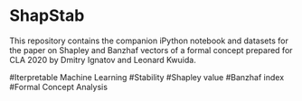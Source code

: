 # ShapStab
This repository contains the companion iPython notebook and datasets for the paper on Shapley and Banzhaf vectors of a formal concept prepared for CLA 2020 by Dmitry Ignatov and Leonard Kwuida.

#Iterpretable Machine Learning
#Stability
#Shapley value
#Banzhaf index
#Formal Concept Analysis
